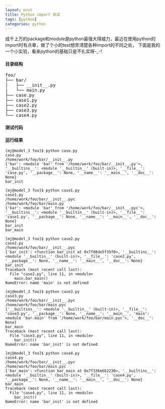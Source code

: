```yaml
---
layout: post
title: Python import 测试
tags: [python]
categories: python
---
```


成千上万的package和module是python最强大得威力，最近在使用python的import时有点晕，做了个小的test想弄清楚各种import的不同之处， 下面是我的一个小实验，看来python的基础只是不扎实呀-_-!

<!--more-->

#### 目录结构
<pre>
foo/
├── bar/
|   ├── __init__.py
|   └── main.py
├── case.py
├── case1.py
├── case2.py
├── case3.py
└── case4.py
</pre>

#### 测试代码

<script src="https://gist.github.com/likebeta/f2b38faef4b7fb1e9ae0.js"></script>

#### 运行结果

```
[mj@model_3 foo]$ python case.py
case.py
/home/work/foo/bar/__init__.py
{'bar': <module 'bar' from '/home/work/foo/bar/__init__.py'>, '__builtins__': <module '__builtin__' (built-in)>, '__file__': 'case.py', '__package__': None, '__name__': '__main__', '__doc__': None}
bar_init
```

```
[mj@model_3 foo]$ python case1.py
case1.py
/home/work/foo/bar/__init__.pyc
/home/work/foo/bar/main.py
{'bar': <module 'bar' from '/home/work/foo/bar/__init__.pyc'>, '__builtins__': <module '__builtin__' (built-in)>, '__file__': 'case1.py', '__package__': None, '__name__': '__main__', '__doc__': None}
bar_init
bar_main
```

```
[mj@model_3 foo]$ python case2.py
case2.py
/home/work/foo/bar/__init__.pyc
{'bar_init': <function bar_init at 0x7f88de5f35f0>, '__builtins__': <module '__builtin__' (built-in)>, '__file__': 'case2.py', '__package__': None, '__name__': '__main__', '__doc__': None}
bar_init
Traceback (most recent call last):
  File "case2.py", line 11, in <module>
    main.bar_main()
NameError: name 'main' is not defined
```

```
[mj@model_3 foo]$ python case3.py
case3.py
/home/work/foo/bar/__init__.pyc
/home/work/foo/bar/main.pyc
{'__builtins__': <module '__builtin__' (built-in)>, '__file__': 'case3.py', '__package__': None, '__name__': '__main__', 'main': <module 'bar.main' from '/home/work/foo/bar/main.pyc'>, '__doc__': None}
bar_main
Traceback (most recent call last):
  File "case3.py", line 11, in <module>
    bar_init()
NameError: name 'bar_init' is not defined
```

```
[mj@model_3 foo]$ python case4.py
case4.py
/home/work/foo/bar/__init__.pyc
/home/work/foo/bar/main.pyc
{'bar_main': <function bar_main at 0x7f336e6b2230>, '__builtins__': <module '__builtin__' (built-in)>, '__file__': 'case4.py', '__package__': None, '__name__': '__main__', '__doc__': None}
bar_main
Traceback (most recent call last):
  File "case4.py", line 11, in <module>
    bar_init()
NameError: name 'bar_init' is not defined
```


